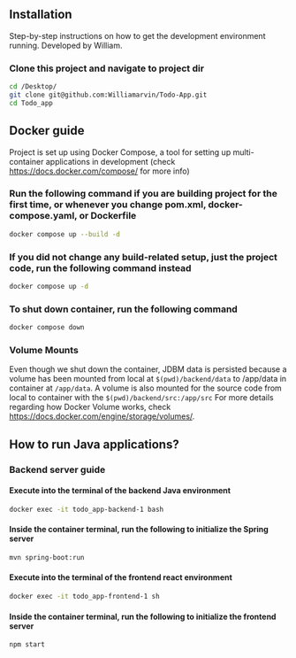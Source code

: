 ## Installation

Step-by-step instructions on how to get the development environment running. Developed by William. 

### Clone this project and navigate to project dir

```sh
cd /Desktop/
git clone git@github.com:Williamarvin/Todo-App.git
cd Todo_app
```

## Docker guide
Project is set up using Docker Compose, a tool for setting up multi-container applications in development (check https://docs.docker.com/compose/ for more info)


### Run the following command if you are building project for the first time, or whenever you change pom.xml, docker-compose.yaml, or Dockerfile

```sh
docker compose up --build -d
```

### If you did not change any build-related setup, just the project code, run the following command instead

```sh
docker compose up -d
```

### To shut down container, run the following command

```sh
docker compose down
```

### Volume Mounts

Even though we shut down the container, JDBM data is persisted because a volume has been mounted from local at `$(pwd)/backend/data` to /app/data in container at `/app/data`.
A volume is also mounted for the source code from local to container with the `$(pwd)/backend/src:/app/src`
For more details regarding how Docker Volume works, check https://docs.docker.com/engine/storage/volumes/.

## How to run Java applications?

### Backend server guide

#### Execute into the terminal of the backend Java environment

```sh
docker exec -it todo_app-backend-1 bash
```

#### Inside the container terminal, run the following to initialize the Spring server

```sh
mvn spring-boot:run
```

#### Execute into the terminal of the frontend react environment

```sh
docker exec -it todo_app-frontend-1 sh
```

#### Inside the container terminal, run the following to initialize the frontend server

```sh
npm start
```

